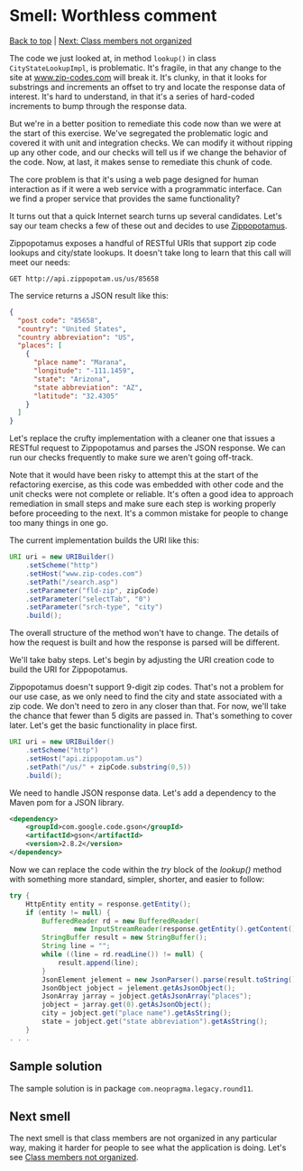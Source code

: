 # Smell: Worthless comment

[Back to top](notes.md) | [Next: Class members not organized](notes-organization.md)

The code we just looked at, in method ```lookup()``` in class ```CityStateLookupImpl```, is problematic. It's fragile, in that any change to the site at www.zip-codes.com will break it. It's clunky, in that it looks for substrings and increments an offset to try and locate the response data of interest. It's hard to understand, in that it's a series of hard-coded increments to bump through the response data. 

But we're in a better position to remediate this code now than we were at the start of this exercise. We've segregated the problematic logic and covered it with unit and integration checks. We can modify it without ripping up any other code, and our checks will tell us if we change the behavior of the code. Now, at last, it makes sense to remediate this chunk of code. 

The core problem is that it's using a web page designed for human interaction as if it were a web service with a programmatic interface. Can we find a proper service that provides the same functionality?

It turns out that a quick Internet search turns up several candidates. Let's say our team checks a few of these out and decides to use [Zippopotamus](http://www.zippopotam.us).

Zippopotamus exposes a handful of RESTful URIs that support zip code lookups and city/state lookups. It doesn't take long to learn that this call will meet our needs:

```
GET http://api.zippopotam.us/us/85658
```

The service returns a JSON result like this:

```json
{
  "post code": "85658", 
  "country": "United States", 
  "country abbreviation": "US", 
  "places": [
    {
      "place name": "Marana", 
      "longitude": "-111.1459", 
      "state": "Arizona", 
      "state abbreviation": "AZ", 
      "latitude": "32.4305"
    }
  ]
}
```

Let's replace the crufty implementation with a cleaner one that issues a RESTful request to Zippopotamus and parses the JSON response. We can run our checks frequently to make sure we aren't going off-track. 

Note that it would have been risky to attempt this at the start of the refactoring exercise, as this code was embedded with other code and the unit checks were not complete or reliable. It's often a good idea to approach remediation in small steps and make sure each step is working properly before proceeding to the next. It's a common mistake for people to change too many things in one go. 

The current implementation builds the URI like this:

```java
URI uri = new URIBuilder()
    .setScheme("http")
    .setHost("www.zip-codes.com")
    .setPath("/search.asp")
    .setParameter("fld-zip", zipCode)
    .setParameter("selectTab", "0")
    .setParameter("srch-type", "city")
    .build();
```

The overall structure of the method won't have to change. The details of how the request is built and how the response is parsed will be different.

We'll take baby steps. Let's begin by adjusting the URI creation code to build the URI for Zippopotamus. 

Zippopotamus doesn't support 9-digit zip codes. That's not a problem for our use case, as we only need to find the city and state associated with a zip code. We don't need to zero in any closer than that. For now, we'll take the chance that fewer than 5 digits are passed in. That's something to cover later. Let's get the basic functionality in place first. 

```java
URI uri = new URIBuilder()
    .setScheme("http")
    .setHost("api.zippopotam.us")
    .setPath("/us/" + zipCode.substring(0,5))
    .build();
```

We need to handle JSON response data. Let's add a dependency to the Maven pom for a JSON library.

```xml
<dependency>
    <groupId>com.google.code.gson</groupId>
    <artifactId>gson</artifactId>
    <version>2.8.2</version>
</dependency>
```

Now we can replace the code within the _try_ block of the _lookup()_ method with something more standard, simpler, shorter, and easier to follow:

```java
try {
    HttpEntity entity = response.getEntity();
    if (entity != null) {
        BufferedReader rd = new BufferedReader(
                new InputStreamReader(response.getEntity().getContent()));
        StringBuffer result = new StringBuffer();
        String line = "";
        while ((line = rd.readLine()) != null) {
            result.append(line);
        }
        JsonElement jelement = new JsonParser().parse(result.toString());
        JsonObject jobject = jelement.getAsJsonObject();
        JsonArray jarray = jobject.getAsJsonArray("places");
        jobject = jarray.get(0).getAsJsonObject();
        city = jobject.get("place name").getAsString();
        state = jobject.get("state abbreviation").getAsString();
    }
. . .    
```



## Sample solution

The sample solution is in package ```com.neopragma.legacy.round11```.

## Next smell

The next smell is that class members are not organized in any particular way, making it harder for people to see what the application is doing. Let's see [Class members not organized](notes-organization.md).

